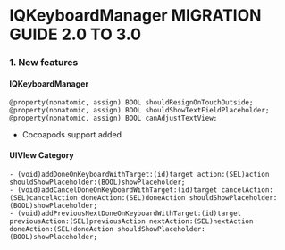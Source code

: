 IQKeyboardManager MIGRATION GUIDE 2.0 TO 3.0
==========================

### 1. New features

#### IQKeyboardManager
```objc
@property(nonatomic, assign) BOOL shouldResignOnTouchOutside;
@property(nonatomic, assign) BOOL shouldShowTextFieldPlaceholder;
@property(nonatomic, assign) BOOL canAdjustTextView;
```

- Cocoapods support added

#### UIVIew Category
```objc
- (void)addDoneOnKeyboardWithTarget:(id)target action:(SEL)action shouldShowPlaceholder:(BOOL)showPlaceholder;
- (void)addCancelDoneOnKeyboardWithTarget:(id)target cancelAction:(SEL)cancelAction doneAction:(SEL)doneAction shouldShowPlaceholder:(BOOL)showPlaceholder;
- (void)addPreviousNextDoneOnKeyboardWithTarget:(id)target previousAction:(SEL)previousAction nextAction:(SEL)nextAction doneAction:(SEL)doneAction shouldShowPlaceholder:(BOOL)showPlaceholder;
```


